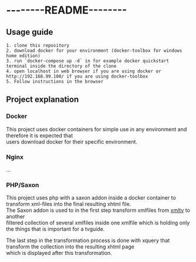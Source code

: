 # --------README--------  

## Usage guide  

    1. clone this repository  
    2. download docker for your environment (docker-toolbox for windows home edition)  
    3. run `docker-compose up -d` in for example docker quickstart terminal inside the directory of the clone  
    4. open localhost in web browser if you are using docker or http://192.168.99.100/ if you are using docker-toolbox  
    5. Follow instructions in the browser  

## Project explanation  

### Docker  
  
This project uses docker containers for simple use in any environment and therefore it is expected that  
users download docker for their specific environment.  
  
### Nginx  
  
...  
  
### PHP/Saxon  
  
This project uses php with a saxon addon inside a docker container to transform xml-files into the final resulting xhtml file.  
The Saxon addon is used to in the first step transform xmlfiles from [xmltv](xmltv.xmltv.se "xmltv:s homepage") to another  
filtered collection of several xmlfiles inside one xmlfile which is holding only the things that is important for a tvguide.  
  
The last step in the transformation process is done with xquery that transform the collection into the resulting xhtml page  
which is displayed after this transformation.  